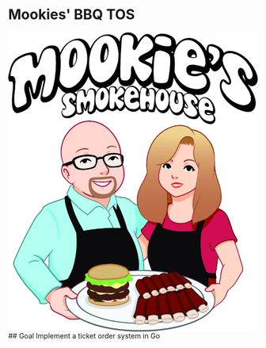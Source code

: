 # Mookies' BBQ TOS
<p align="center">
  <img style="float: right;" src="assets/logo.png" alt="Mookies logo" />
</p>
## Goal
Implement a ticket order system in Go
